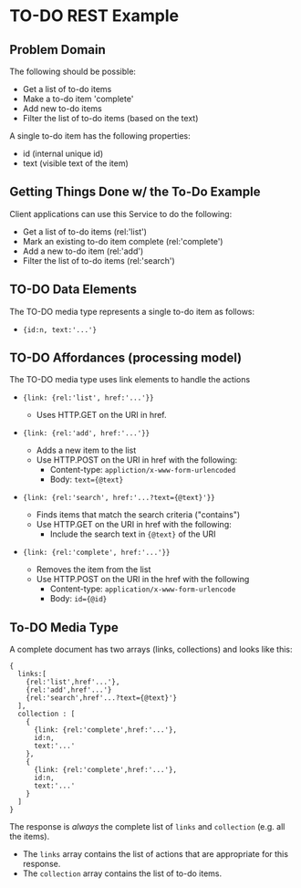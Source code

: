 # TO-DO REST Example

## Problem Domain
The following should be possible:
 * Get a list of to-do items
 * Make a to-do item 'complete'
 * Add new to-do items
 * Filter the list of to-do items (based on the text)

A single to-do item has the following properties:
 * id (internal unique id)
 * text (visible text of the item)

## Getting Things Done w/ the To-Do Example
Client applications can use this Service to do the following:
 * Get a list of to-do items (rel:'list')
 * Mark an existing to-do item complete (rel:'complete')
 * Add a new to-do item (rel:'add')
 * Filter the list of to-do items (rel:'search')

## TO-DO Data Elements
The TO-DO media type represents a single to-do item as follows:
  * `{id:n, text:'...'}`

## TO-DO Affordances (processing model)
The TO-DO media type uses link elements to handle the actions
  * `{link: {rel:'list', href:'...'}}`
    * Uses HTTP.GET on the URI in href.

  * `{link: {rel:'add', href:'...'}}`
    * Adds a new item to the list
    * Use HTTP.POST on the URI in href with the following:
      * Content-type: `appliction/x-www-form-urlencoded`
      * Body: `text={@text}`

  * `{link: {rel:'search', href:'...?text={@text}'}}`
    * Finds items that match the search criteria ("contains")
    * Use HTTP.GET on the URI in href with the following:
      * Include the search text in `{@text}` of the URI

  * `{link: {rel:'complete', href:'...'}}`
    * Removes the item from the list
    * Use HTTP.POST on the URI in the href with the following
      * Content-type: `application/x-www-form-urlencode`
      * Body: `id={@id}`

## To-DO Media Type

A complete document has two arrays (links, collections) and looks like this:

```
{
  links:[
    {rel:'list',href'...'},
    {rel:'add',href'...'}
    {rel:'search',href'...?text={@text}'}
  ],
  collection : [
    {
      {link: {rel:'complete',href:'...'},
      id:n,
      text:'...'
    },
    {
      {link: {rel:'complete',href:'...'},
      id:n,
      text:'...'
    }
  ]
}
```

The response is *always* the complete list of `links` and `collection` (e.g. all the items).
 * The `links` array contains the list of actions that are appropriate for this response.
 * The `collection` array contains the list of to-do items.

